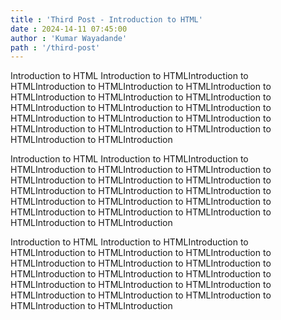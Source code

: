 ```yaml
---
title : 'Third Post - Introduction to HTML'
date : 2024-14-11 07:45:00
author : 'Kumar Wayadande'
path : '/third-post'
---
```



  Introduction to HTML Introduction to HTMLIntroduction to HTMLIntroduction to HTMLIntroduction to HTMLIntroduction to HTMLIntroduction to HTMLIntroduction to HTMLIntroduction to HTMLIntroduction to HTMLIntroduction to HTMLIntroduction to HTMLIntroduction to HTMLIntroduction to HTMLIntroduction to HTMLIntroduction to HTMLIntroduction to HTMLIntroduction to HTMLIntroduction to HTMLIntroduction


  Introduction to HTML Introduction to HTMLIntroduction to HTMLIntroduction to HTMLIntroduction to HTMLIntroduction to HTMLIntroduction to HTMLIntroduction to HTMLIntroduction to HTMLIntroduction to HTMLIntroduction to HTMLIntroduction to HTMLIntroduction to HTMLIntroduction to HTMLIntroduction to HTMLIntroduction to HTMLIntroduction to HTMLIntroduction to HTMLIntroduction to HTMLIntroduction


  Introduction to HTML Introduction to HTMLIntroduction to HTMLIntroduction to HTMLIntroduction to HTMLIntroduction to HTMLIntroduction to HTMLIntroduction to HTMLIntroduction to HTMLIntroduction to HTMLIntroduction to HTMLIntroduction to HTMLIntroduction to HTMLIntroduction to HTMLIntroduction to HTMLIntroduction to HTMLIntroduction to HTMLIntroduction to HTMLIntroduction to HTMLIntroduction